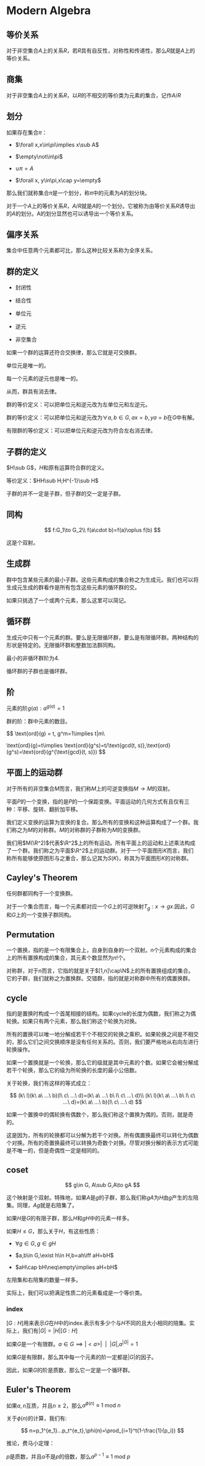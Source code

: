 # Modern Algebra

## 等价关系

对于非空集合$A$上的关系$R$，若$R$具有自反性，对称性和传递性，那么$R$就是$A$上的等价关系。

## 商集

对于非空集合$A$上的关系$R$，以$R$的不相交的等价类为元素的集合，记作$A/R$

## 划分

如果存在集合$\pi$：

- $\forall x,x\in\pi\implies x\sub A$

- $\empty\not\in\pi$

- $\cup\pi=A$

- $\forall x, y\in\pi,x\cap y=\empty$

那么我们就称集合$\pi$是一个划分，称$\pi$中的元素为$A$的划分块。

对于一个$A$上的等价关系$R$，$A/R$就是$A$的一个划分。它被称为由等价关系$R$诱导出的$A$的划分。A的划分显然也可以诱导出一个等价关系。

## 偏序关系

集合中任意两个元素都可比，那么这种比较关系称为全序关系。

## 群的定义

- 封闭性

- 结合性

- 单位元

- 逆元

- 非空集合

如果一个群的运算还符合交换律，那么它就是可交换群。

单位元是唯一的。

每一个元素的逆元也是唯一的。

从而，群具有消去律。

群的等价定义：可以把单位元和逆元改为左单位元和左逆元。

群的等价定义：可以把单位元和逆元改为$\forall a,b\in G, ax=b,ya=b$在$G$中有解。

有限群的等价定义：可以把单位元和逆元改为符合左右消去律。

## 子群的定义

$H\sub G$，$H$和原有运算符合群的定义。

等价定义：$HH\sub H;H^{-1}\sub H$

子群的并不一定是子群，但子群的交一定是子群。

## 同构

$$
f:G_1\to G_2\\
f(a\cdot b)=f(a)\oplus f(b)
$$

这是个双射。

## 生成群

群中包含某些元素的最小子群。这些元素构成的集合称之为生成元。我们也可以将生成元生成的群看作是所有包含这些元素的循环群的交。

如果只挑选了一个或两个元素，那么这里可以简记。

## 循环群

生成元中只有一个元素的群。要么是无限循环群，要么是有限循环群。两种结构的形状是特定的。无限循环群和整数加法群同构。

最小的非循环群阶为4.

循环群的子群也是循环群。

## 阶

元素的阶$g(a):a^{g(a)}=1$

群的阶：群中元素的数目。

$$
\text{ord}(g) = t, g^m=1\implies t|m\\

\text{ord}(g)=t\implies \text{ord}(g^s)=t/\text{gcd(t, s)},\text{ord}(g^s)=\text{ord}(g^{\text{gcd}(t, s)})
$$

## 平面上的运动群

对于所有的非空集合$M$而言，我们称$M$上的可逆变换指$M\to M$的双射。

平面$P$的一个变换，指的是$P$的一个保距变换。平面运动的几何方式有且仅有三种：平移、旋转、翻折加平移。

我们定义变换的运算为变换的复合。那么所有的变换和这种运算构成了一个群。我们称之为$M$的对称群。$M$的对称群的子群称为$M$的变换群。

我们用$M(\R^2)$代表$\R^2$上的所有运动。所有平面上的运动和上述乘法构成了一个群。我们称之为平面$\R^2$上的运动群。对于一个平面图形$K$而言，我们称所有能够使原图形与之重合，那么记其为$S(K)$，称其为平面图形$K$的对称群。

## Cayley's Theorem

任何群都同构于一个变换群。

对于一个集合而言，每一个元素都对应一个$G$上的可逆映射$T_g:x\to gx$.因此，$G$和$G$上的一个变换子群同构。

## Permutation

一个置换，指的是一个有限集合上，自身到自身的一个双射。$n$个元素构成的集合上的所有置换构成的集合，其元素个数显然为$n!$个。

对称群，对于$n$而言，它指的就是关于$[1,n]\cap\N$上的所有置换组成的集合。它的子群，我们就称之为置换群。交错群，指的就是对称群中所有的偶置换群。

## cycle

指的是置换时构成一个首尾相接的结构。如果cycle的长度为偶数，我们称之为偶轮换。如果只有两个元素，那么我们称这个轮换为对换。

所有的置换可以唯一地分解成若干个不相交的轮换之乘积。如果轮换之间是不相交的，那么它们之间交换顺序是没有任何关系的。否则，我们要严格地从右向左进行轮换操作。

如果一个置换就是一个轮换，那么它的级就是其中元素的个数。如果它会被分解成若干个轮换，那么它的级为所轮换的长度的最小公倍数。

关于轮换，我们有这样的等式成立：

$$
(k\ l)(k\ a\ ...\ b)(l\ c\ ...\ d)=(k\ a\ ...\ b\ l\ c\ ...\ d)\\
(k\ l)(k\ a\ ...\ b\ l\ c\ ...\ d)=(k\ a\ ...\ b)(l\ c\ ...\ d)
$$

如果一个置换中的偶轮换有偶数个，那么我们称这个置换为偶的。否则，就是奇的。

这是因为，所有的轮换都可以分解为若干个对换。所有偶置换最终可以转化为偶数个对换。所有的奇置换最终可以转换为奇数个对换。尽管对换分解的表示方式可能是不唯一的，但是奇偶性一定是相同的。

## coset

$$
g\in G, A\sub G,A\to gA
$$

这个映射是个双射。特殊地，如果$A$是$g$的子群，那么我们称$gA$为$H$由$g$产生的左陪集。同理，$Ag$就是右陪集了。

如果$H$是$G$的有限子群，那么$H$和$gH$中的元素一样多。

如果$H\leq G$，那么关于$H$，有这些性质：

- $\forall g\in G, g\in gH$

- $a,b\in G,\exist h\in H,b=ah\iff aH=bH$

- $aH\cap bH\neq\empty\implies aH=bH$

左陪集和右陪集的数量一样多。

实际上，我们可以把满足性质二的元素看成是一个等价类。

### index

$[G:H]$用来表示$G$在$H$中的index.表示有多少个与$H$不同的且大小相同的陪集。实际上，我们有$|G|=|H|[G:H]$

如果$G$是一个有限群。$a\in G\implies |<a>|\ \ |\ \ |G|,a^{|G|}=1$

如果$G$是有限群，那么其中每一个元素的阶一定都是$|G|$的因子。

因此，如果$G$的阶是质数，那么它一定是一个循环群。

## Euler's Theorem

如果$a,n$互质，并且$n\geq 2$，那么$a^{\phi(n)}\equiv1\ \text{mod}\ n$

关于$\phi(n)$的计算，我们有:

$$
n=p_1^{e_1}...p_t^{e_t},\phi(n)=\prod_{i=1}^t(1-\frac{1}{p_i})
$$

推论，费马小定理：

$p$是质数，并且$a$不是$p$的倍数，那么$a^{p-1}\equiv 1\ \text{mod}\ p$
